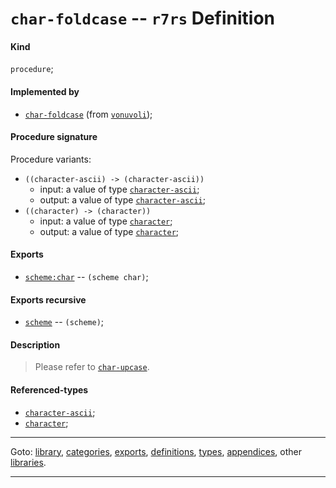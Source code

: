 

<a id='definition__r7rs__char-foldcase'></a>

# `char-foldcase` -- `r7rs` Definition


<a id='definition__r7rs__char-foldcase__kind'></a>

#### Kind

`procedure`;


<a id='definition__r7rs__char-foldcase__implemented-by'></a>

#### Implemented by

 * [`char-foldcase`](../../vonuvoli/definitions/char-foldcase.md#definition__vonuvoli__char-foldcase) (from [`vonuvoli`](../../vonuvoli/_index.md#library__vonuvoli));


<a id='definition__r7rs__char-foldcase__procedure-signature'></a>

#### Procedure signature

Procedure variants:
 * `((character-ascii) -> (character-ascii))`
   * input: a value of type [`character-ascii`](../../r7rs/types/character-ascii.md#type__r7rs__character-ascii);
   * output: a value of type [`character-ascii`](../../r7rs/types/character-ascii.md#type__r7rs__character-ascii);
 * `((character) -> (character))`
   * input: a value of type [`character`](../../r7rs/types/character.md#type__r7rs__character);
   * output: a value of type [`character`](../../r7rs/types/character.md#type__r7rs__character);


<a id='definition__r7rs__char-foldcase__exports'></a>

#### Exports

 * [`scheme:char`](../../r7rs/exports/scheme_3a_char.md#export__r7rs__scheme_3a_char) -- `(scheme char)`;


<a id='definition__r7rs__char-foldcase__exports-recursive'></a>

#### Exports recursive

 * [`scheme`](../../r7rs/exports/scheme.md#export__r7rs__scheme) -- `(scheme)`;


<a id='definition__r7rs__char-foldcase__description'></a>

#### Description

> Please refer to [`char-upcase`](../../r7rs/definitions/char-upcase.md#definition__r7rs__char-upcase).


<a id='definition__r7rs__char-foldcase__referenced-types'></a>

#### Referenced-types

 * [`character-ascii`](../../r7rs/types/character-ascii.md#type__r7rs__character-ascii);
 * [`character`](../../r7rs/types/character.md#type__r7rs__character);

----

Goto: [library](../../r7rs/_index.md#library__r7rs), [categories](../../r7rs/categories/_index.md#toc__r7rs__categories), [exports](../../r7rs/exports/_index.md#toc__r7rs__exports), [definitions](../../r7rs/definitions/_index.md#toc__r7rs__definitions), [types](../../r7rs/types/_index.md#toc__r7rs__types), [appendices](../../r7rs/appendices/_index.md#toc__r7rs__appendices), other [libraries](../../_libraries.md#toc__libraries).

----

